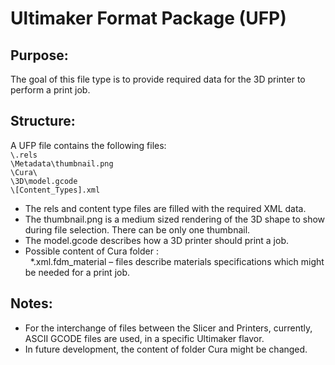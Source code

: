 Ultimaker Format Package (UFP)
============

Purpose:
--------
The goal of this file type is to provide required data for the 3D printer to perform a print job.

Structure:
--------
A UFP file contains the following files:</br>
`\.rels`</br>
`\Metadata\thumbnail.png`</br>
`\Cura\`</br>
`\3D\model.gcode`</br>
`\[Content_Types].xml`</br>
- The rels and content type files are filled with the required XML data.
- The thumbnail.png is a medium sized rendering of the 3D shape to show during file selection. There can be only one thumbnail.
- The model.gcode describes how a 3D printer should print a job.
- Possible content of Cura folder :</br>
&nbsp;&nbsp;*.xml.fdm_material – files describe materials specifications which might be needed for a print job.

Notes:
-------------
- For the interchange of files between the Slicer and Printers, currently, ASCII GCODE files are used, in a specific Ultimaker flavor.
- In future development, the content of folder Cura might be changed. 
